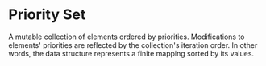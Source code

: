 Priority Set
============

A mutable collection of elements ordered by priorities.
Modifications to elements' priorities are reflected by the collection's iteration order.
In other words, the data structure represents a finite mapping sorted by its values.
